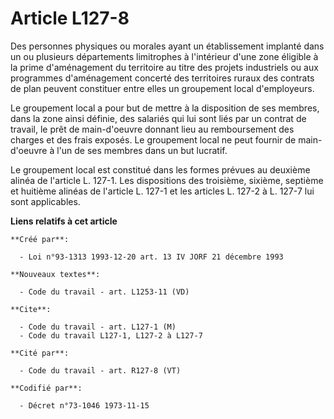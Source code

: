 # Article L127-8

Des personnes physiques ou morales ayant un établissement implanté dans un ou plusieurs départements limitrophes à
l'intérieur d'une zone éligible à la prime d'aménagement du territoire au titre des projets industriels ou aux programmes
d'aménagement concerté des territoires ruraux des contrats de plan peuvent constituer entre elles un groupement local
d'employeurs.

Le groupement local a pour but de mettre à la disposition de ses membres, dans la zone ainsi définie, des salariés qui lui
sont liés par un contrat de travail, le prêt de main-d'oeuvre donnant lieu au remboursement des charges et des frais exposés.
Le groupement local ne peut fournir de main-d'oeuvre à l'un de ses membres dans un but lucratif.

Le groupement local est constitué dans les formes prévues au deuxième alinéa de l'article L. 127-1. Les dispositions des
troisième, sixième, septième et huitième alinéas de l'article L. 127-1 et les articles L. 127-2 à L. 127-7 lui sont
applicables.

**Liens relatifs à cet article**

	**Créé par**:

	  - Loi n°93-1313 1993-12-20 art. 13 IV JORF 21 décembre 1993

	**Nouveaux textes**:

	  - Code du travail - art. L1253-11 (VD)

	**Cite**:

	  - Code du travail - art. L127-1 (M)
	  - Code du travail L127-1, L127-2 à L127-7

	**Cité par**:

	  - Code du travail - art. R127-8 (VT)

	**Codifié par**:

	  - Décret n°73-1046 1973-11-15
